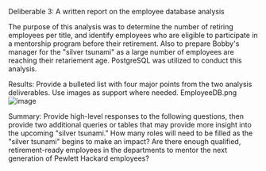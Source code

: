 Deliberable 3: A written report on the employee database analysis

The purpose of this analysis was to determine the number of retiring employees per title, and identify employees who are eligible to participate in a mentorship program before their retirement. Also to prepare Bobby's manager for the "silver tsunami" as a large number of employees are reaching their retariement age. PostgreSQL was utilized to conduct this analysis.

Results: Provide a bulleted list with four major points from the two analysis deliverables. Use images as support where needed.
EmployeeDB.png
![image](https://user-images.githubusercontent.com/79559910/117556682-7fe0de80-b039-11eb-8d5e-7ef108719a93.png)

Summary: Provide high-level responses to the following questions, then provide two additional queries or tables that may provide more insight into the upcoming "silver tsunami."
How many roles will need to be filled as the "silver tsunami" begins to make an impact?
Are there enough qualified, retirement-ready employees in the departments to mentor the next generation of Pewlett Hackard employees?
